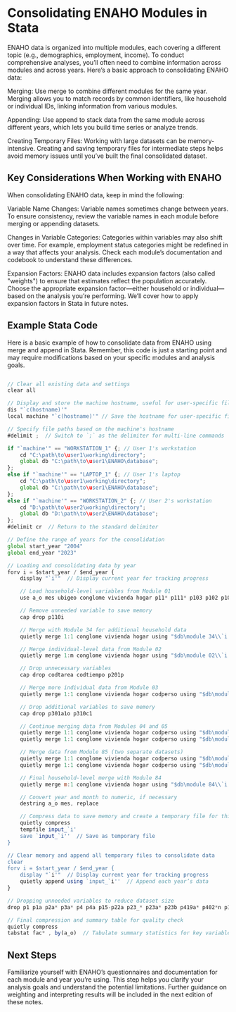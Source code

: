 # Consolidating ENAHO Modules in Stata

ENAHO data is organized into multiple modules, each covering a different topic (e.g., demographics, employment, income). To conduct comprehensive analyses, you’ll often need to combine information across modules and across years. Here’s a basic approach to consolidating ENAHO data:

Merging: Use merge to combine different modules for the same year. Merging allows you to match records by common identifiers, like household or individual IDs, linking information from various modules.

Appending: Use append to stack data from the same module across different years, which lets you build time series or analyze trends.

Creating Temporary Files: Working with large datasets can be memory-intensive. Creating and saving temporary files for intermediate steps helps avoid memory issues until you’ve built the final consolidated dataset.

## Key Considerations When Working with ENAHO

When consolidating ENAHO data, keep in mind the following:

Variable Name Changes: Variable names sometimes change between years. To ensure consistency, review the variable names in each module before merging or appending datasets.

Changes in Variable Categories: Categories within variables may also shift over time. For example, employment status categories might be redefined in a way that affects your analysis. Check each module’s documentation and codebook to understand these differences.

Expansion Factors: ENAHO data includes expansion factors (also called "weights") to ensure that estimates reflect the population accurately. Choose the appropriate expansion factor—either household or individual—based on the analysis you’re performing. We’ll cover how to apply expansion factors in Stata in future notes.

## Example Stata Code
Here is a basic example of how to consolidate data from ENAHO using merge and append in Stata. Remember, this code is just a starting point and may require modifications based on your specific modules and analysis goals.

``` js

// Clear all existing data and settings
clear all

// Display and store the machine hostname, useful for user-specific file paths
dis "`c(hostname)'"
local machine "`c(hostname)'" // Save the hostname for user-specific file paths

// Specify file paths based on the machine's hostname
#delimit ;  // Switch to `;` as the delimiter for multi-line commands

if "`machine'" == "WORKSTATION_1" {; // User 1's workstation
    cd "C:\path\to\user1\working\directory";
    global db "C:\path\to\user1\ENAHO\database";
};
else if "`machine'" == "LAPTOP_1" {; // User 1's laptop
    cd "C:\path\to\user1\working\directory";
    global db "C:\path\to\user1\ENAHO\database";
};  
else if "`machine'" == "WORKSTATION_2" {; // User 2's workstation
    cd "D:\path\to\user2\working\directory";
    global db "D:\path\to\user2\ENAHO\database";
};  
#delimit cr  // Return to the standard delimiter

// Define the range of years for the consolidation
global start_year "2004"
global end_year "2023"

// Loading and consolidating data by year
forv i = $start_year / $end_year {
    display "`i'"  // Display current year for tracking progress

    // Load household-level variables from Module 01
    use a_o mes ubigeo conglome vivienda hogar p11* p111* p103 p102 p103a p104 result f* using "$db\module 01\\`i'\\`i'.dta", clear

    // Remove unneeded variable to save memory
    cap drop p110i  

    // Merge with Module 34 for additional household data
    quietly merge 1:1 conglome vivienda hogar using "$db\module 34\\`i'\\`i'.dta", nogen keepusing(a_o mes pobreza* e* ingmo1hd ingmo2hd inghog1d inghog2d gashog2d linea f* mieperho)

    // Merge individual-level data from Module 02
    quietly merge 1:m conglome vivienda hogar using "$db\module 02\\`i'\\`i'.dta", nogen  

    // Drop unnecessary variables
    cap drop codtarea codtiempo p201p

    // Merge more individual data from Module 03
    quietly merge 1:1 conglome vivienda hogar codperso using "$db\module 03\\`i'\\`i'.dta", nogen keepusing(a_o mes p208a p301* p302a p306 p307 p314a* p308* f* codinfor)

    // Drop additional variables to save memory
    cap drop p301a1o p310c1  

    // Continue merging data from Modules 04 and 05
    quietly merge 1:1 conglome vivienda hogar codperso using "$db\module 04\\`i'\\`i'.dta", nogen keepusing(a_o mes p401 p419* p402* p409* p4031* codinfor)
    quietly merge 1:1 conglome vivienda hogar codperso using "$db\module 05\\`i'\\`i'.dta", nogen keepusing(a_o mes p208a ocu* i524a1 d529t i530a d536 d538a* i538a* d540t i541a d543 d544t f* i520 p511a p517b* p558a5 p520 p521 p521a p513t p518 p519 p510a* i513t i518 codinfor)

    // Merge data from Module 85 (two separate datasets)
    quietly merge 1:1 conglome vivienda hogar codperso using "$db\module 85\\`i'\\`i'_2.dta", nogen keepusing(a_o mes p40* p* codinfor)
    quietly merge 1:1 conglome vivienda hogar codperso using "$db\module 85\\`i'\\`i'_1.dta", nogen keepusing(a_o mes p* codinfor)

    // Final household-level merge with Module 84
    quietly merge m:1 conglome vivienda hogar using "$db\module 84\\`i'\\`i'_1.dta", nogen keepusing(a_o mes p* codinfor)

    // Convert year and month to numeric, if necessary
    destring a_o mes, replace

    // Compress data to save memory and create a temporary file for this year's data
    quietly compress
    tempfile input_`i'
    save `input_`i''  // Save as temporary file
}

// Clear memory and append all temporary files to consolidate data
clear
forv i = $start_year / $end_year {
    display "`i'"  // Display current year for tracking progress
    quietly append using `input_`i''  // Append each year’s data
}

// Dropping unneeded variables to reduce dataset size
drop p1 p1a p2a* p3a* p4 p4a p15-p22a p23_* p23a* p23b p419a* p402*n p117* p35* p36* p37* p38* p39* p22_* p22a_*

// Final compression and summary table for quality check
quietly compress
tabstat fac* , by(a_o)  // Tabulate summary statistics for key variables by year


```

## Next Steps
Familiarize yourself with ENAHO’s questionnaires and documentation for each module and year you’re using. This step helps you clarify your analysis goals and understand the potential limitations. Further guidance on weighting and interpreting results will be included in the next edition of these notes.


